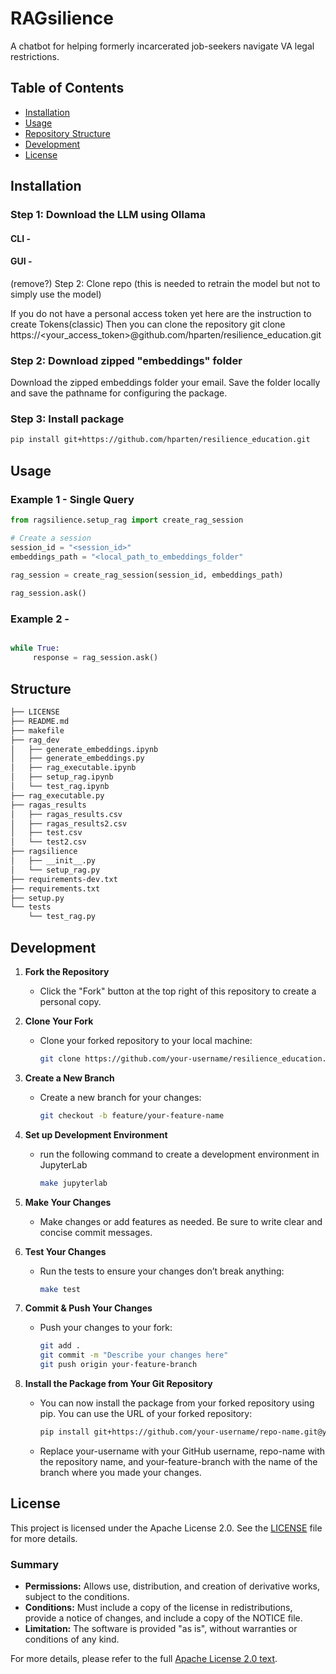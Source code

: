 # RAGsilience
A chatbot for helping formerly incarcerated job-seekers navigate VA legal restrictions.

## Table of Contents
- [Installation](#installation)
- [Usage](#usage)
- [Repository Structure](#structure)
- [Development](#development)
- [License](#license)

## Installation

### Step 1: Download the LLM using Ollama

#### CLI - 

#### GUI - 



(remove?) Step 2: Clone repo (this is needed to retrain the model but not to simply use the model)

If you do not have a personal access token yet here are the instruction to create Tokens(classic)
Then you can clone the repository
     git clone https://<your_access_token>@github.com/hparten/resilience_education.git

### Step 2: Download zipped "embeddings" folder

Download the zipped embeddings folder your email. Save the folder locally and save the pathname for configuring the package.

### Step 3: Install package

```bash
pip install git+https://github.com/hparten/resilience_education.git
```

## Usage

### Example 1 - Single Query

```python
from ragsilience.setup_rag import create_rag_session

# Create a session
session_id = "<session_id>"
embeddings_path = "<local_path_to_embeddings_folder"

rag_session = create_rag_session(session_id, embeddings_path)
     
rag_session.ask()
```

### Example 2 - 
```python

while True:
     response = rag_session.ask()

```

## Structure

```bash
├── LICENSE
├── README.md
├── makefile
├── rag_dev
│   ├── generate_embeddings.ipynb
│   ├── generate_embeddings.py
│   ├── rag_executable.ipynb
│   ├── setup_rag.ipynb
│   └── test_rag.ipynb
├── rag_executable.py
├── ragas_results
│   ├── ragas_results.csv
│   ├── ragas_results2.csv
│   ├── test.csv
│   └── test2.csv
├── ragsilience
│   ├── __init__.py
│   └── setup_rag.py
├── requirements-dev.txt
├── requirements.txt
├── setup.py
└── tests
    └── test_rag.py
```

## Development

1. **Fork the Repository**
   - Click the "Fork" button at the top right of this repository to create a personal copy.

2. **Clone Your Fork**
   - Clone your forked repository to your local machine:
     ```bash
     git clone https://github.com/your-username/resilience_education.git
     ```

3. **Create a New Branch**
   - Create a new branch for your changes:
     ```bash
     git checkout -b feature/your-feature-name
     ```
4. **Set up Development Environment**
   - run the following command to create a development environment in JupyterLab
     ```bash
     make jupyterlab
     ```

4. **Make Your Changes**
   - Make changes or add features as needed. Be sure to write clear and concise commit messages.

5. **Test Your Changes**
   - Run the tests to ensure your changes don’t break anything:
     ```bash
     make test
     ```

6. **Commit & Push Your Changes**
   - Push your changes to your fork:
     ```bash
     git add .
     git commit -m "Describe your changes here"
     git push origin your-feature-branch
     ```
7. **Install the Package from Your Git Repository**
   - You can now install the package from your forked repository using pip. You can use the URL of your forked repository:
     ```bash
     pip install git+https://github.com/your-username/repo-name.git@your-feature-branch
     ```
   - Replace your-username with your GitHub username, repo-name with the repository name, and your-feature-branch with the name of the branch where you made your changes.

  ## License

This project is licensed under the Apache License 2.0. See the [LICENSE](LICENSE) file for more details.

### Summary

- **Permissions:** Allows use, distribution, and creation of derivative works, subject to the conditions.
- **Conditions:** Must include a copy of the license in redistributions, provide a notice of changes, and include a copy of the NOTICE file.
- **Limitation:** The software is provided "as is", without warranties or conditions of any kind.

For more details, please refer to the full [Apache License 2.0 text](https://www.apache.org/licenses/LICENSE-2.0).

